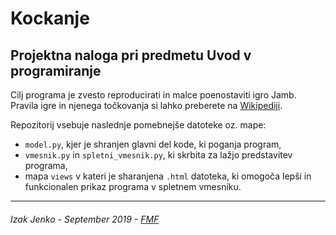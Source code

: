 # Kockanje

## Projektna naloga pri predmetu Uvod v programiranje

Cilj programa je zvesto reproducirati in malce poenostaviti igro Jamb. Pravila igre in njenega točkovanja si lahko preberete na [Wikipediji](https://en.wikipedia.org/wiki/Yahtzee#Rules).

Repozitorij vsebuje naslednje pomebnejše datoteke oz. mape:

* `model.py`, kjer je shranjen glavni del kode, ki poganja program, 
* `vmesnik.py` in `spletni_vmesnik.py`, ki skrbita za lažjo predstavitev programa,
* mapa `views` v kateri je sharanjena `.html` datoteka, ki omogoča lepši in funkcionalen prikaz programa v spletnem vmesniku. 

___
###### Izak Jenko - September 2019 - [FMF](https://www.fmf.uni-lj.si/si/)